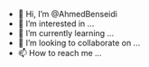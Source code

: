 - 👋 Hi, I’m @AhmedBenseidi
- 👀 I’m interested in ...
- 🌱 I’m currently learning ...
- 💞️ I’m looking to collaborate on ...
- 📫 How to reach me ...

<!---
AhmedBenseidi/AhmedBenseidi is a ✨ special ✨ repository because its `README.md` (this file) appears on your GitHub profile.
You can click the Preview link to take a look at your changes.
--->

